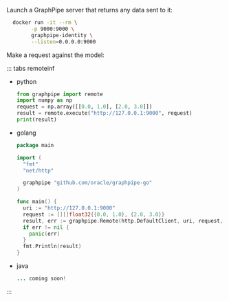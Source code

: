 Launch a GraphPipe server that returns any data sent to it:

```bash
  docker run -it --rm \
        -p 9000:9000 \
        graphpipe-identity \
        --listen=0.0.0.0:9000
```

Make a request against the model:

::: tabs remoteinf

- python

    ```python
    from graphpipe import remote
    import numpy as np
    request = np.array([[0.0, 1.0], [2.0, 3.0]])
    result = remote.execute("http://127.0.0.1:9000", request)
    print(result)

    ```

- golang

    ```go
    package main

    import (
      "fmt"
      "net/http"

      graphpipe "github.com/oracle/graphpipe-go"
    )

    func main() {
      uri := "http://127.0.0.1:9000"
      request := [][]float32{{0.0, 1.0}, {2.0, 3.0}}
      result, err := graphpipe.Remote(http.DefaultClient, uri, request, "", "")
      if err != nil {
        panic(err)
      }
      fmt.Println(result)
    }
    ```

- java

    ```java
    ... coming soon!
    ```

:::

